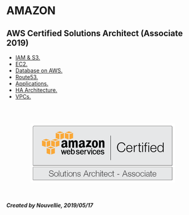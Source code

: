# AMAZON
## AWS Certified Solutions Architect (Associate 2019)

- [IAM & S3.](https://github.com/Nouvellie/amazon-1st/tree/amazon/course/01.iam-and-s3)
- [EC2.](https://github.com/Nouvellie/amazon-1st/tree/amazon/course/02.ec2)
- [Database on AWS.](https://github.com/Nouvellie/amazon-1st/tree/amazon/course/03.databases-on-aws)
- [Route53.](https://github.com/Nouvellie/amazon-1st/tree/amazon/course/04.route53)
- [Applications.](https://github.com/Nouvellie/amazon-1st/tree/amazon/course/05.applications)
- [HA Architecture.](https://github.com/Nouvellie/amazon-1st/tree/amazon/course/06.ha-architecture)
- [VPCs.](https://github.com/Nouvellie/amazon-1st/tree/amazon/course/07.vpcs)


<br><br><p align="center">
  <img width="75%" height="75%" src="https://github.com/Nouvellie/amazon-1st/blob/amazon/course/img/amazon-1st-logo.png" alt="Amazon AWS certified solutions architect (associate 2019)">
</p>

<br><br>
***Created by Nouvellie, 2019/05/17***